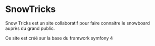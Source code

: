 # SnowTricks
Snow Tricks est un site collaboratif pour faire connaitre le snowboard auprès du grand public.

Ce site est créé sur la base du framwork symfony 4
